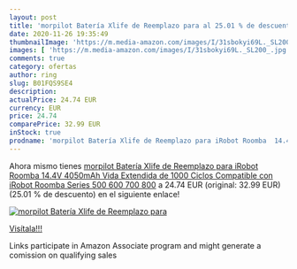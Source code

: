 ```yaml
---
layout: post
title: 'morpilot Batería Xlife de Reemplazo para al 25.01 % de descuento'
date: 2020-11-26 19:35:49
thumbnailImage: 'https://m.media-amazon.com/images/I/31sbokyi69L._SL200_.jpg'
images: [ 'https://m.media-amazon.com/images/I/31sbokyi69L._SL200_.jpg' ]
comments: true
category: ofertas
author: ring
slug: B01FQS9SE4
description:
actualPrice: 24.74 EUR
currency: EUR
price: 24.74
comparePrice: 32.99 EUR
inStock: true
prodname: 'morpilot Batería Xlife de Reemplazo para iRobot Roomba  14.4V 4050mAh Vida Extendida de 1000 Ciclos Compatible con iRobot Roomba Series 500 600 700 800'
---
```


Ahora mismo tienes [morpilot Batería Xlife de Reemplazo para iRobot Roomba  14.4V 4050mAh Vida Extendida de 1000 Ciclos Compatible con iRobot Roomba Series 500 600 700 800](https://www.amazon.es/dp/B01FQS9SE4/?tag=tolees-21) a 24.74 EUR (original: 32.99 EUR) (25.01 %  de descuento) en el siguiente enlace!

[![morpilot Batería Xlife de Reemplazo para](https://m.media-amazon.com/images/I/31sbokyi69L._SL200_.jpg)](https://www.amazon.es/dp/B01FQS9SE4/?tag=tolees-21)

[Visítala!!!](https://www.amazon.es/dp/B01FQS9SE4/?tag=tolees-21)

Links participate in Amazon Associate program and might generate a comission on qualifying sales
